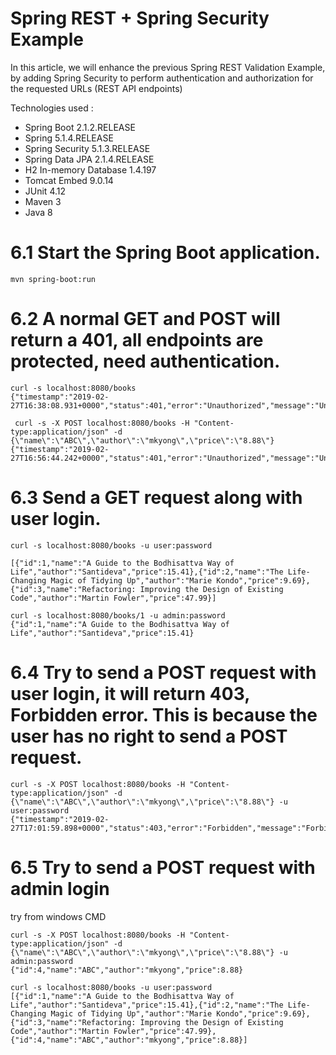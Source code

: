 # Spring REST + Spring Security Example

In this article, we will enhance the previous Spring REST Validation Example, by adding Spring Security to perform authentication and authorization for the requested URLs (REST API endpoints)

Technologies used :

- Spring Boot 2.1.2.RELEASE
- Spring 5.1.4.RELEASE
- Spring Security 5.1.3.RELEASE
- Spring Data JPA 2.1.4.RELEASE
- H2 In-memory Database 1.4.197
- Tomcat Embed 9.0.14
- JUnit 4.12
- Maven 3
- Java 8

# 6.1 Start the Spring Boot application.
```
mvn spring-boot:run
```

# 6.2 A normal GET and POST will return a 401, all endpoints are protected, need authentication.

```
curl -s localhost:8080/books
{"timestamp":"2019-02-27T16:38:08.931+0000","status":401,"error":"Unauthorized","message":"Unauthorized","path":"/books"}
```

```
 curl -s -X POST localhost:8080/books -H "Content-type:application/json" -d {\"name\":\"ABC\",\"author\":\"mkyong\",\"price\":\"8.88\"}
{"timestamp":"2019-02-27T16:56:44.242+0000","status":401,"error":"Unauthorized","message":"Unauthorized","path":"/books"}
```

# 6.3 Send a GET request along with user login.

```
curl -s localhost:8080/books -u user:password

[{"id":1,"name":"A Guide to the Bodhisattva Way of Life","author":"Santideva","price":15.41},{"id":2,"name":"The Life-Changing Magic of Tidying Up","author":"Marie Kondo","price":9.69},{"id":3,"name":"Refactoring: Improving the Design of Existing Code","author":"Martin Fowler","price":47.99}]
```

```
curl -s localhost:8080/books/1 -u admin:password
{"id":1,"name":"A Guide to the Bodhisattva Way of Life","author":"Santideva","price":15.41}
```

# 6.4 Try to send a POST request with user login, it will return 403, Forbidden error. This is because the user has no right to send a POST request.

```
curl -s -X POST localhost:8080/books -H "Content-type:application/json" -d {\"name\":\"ABC\",\"author\":\"mkyong\",\"price\":\"8.88\"} -u user:password
{"timestamp":"2019-02-27T17:01:59.898+0000","status":403,"error":"Forbidden","message":"Forbidden","path":"/books"}
```

# 6.5 Try to send a POST request with admin login
try from windows CMD

```
curl -s -X POST localhost:8080/books -H "Content-type:application/json" -d {\"name\":\"ABC\",\"author\":\"mkyong\",\"price\":\"8.88\"} -u admin:password
{"id":4,"name":"ABC","author":"mkyong","price":8.88}
```

```
curl -s localhost:8080/books -u user:password
[{"id":1,"name":"A Guide to the Bodhisattva Way of Life","author":"Santideva","price":15.41},{"id":2,"name":"The Life-Changing Magic of Tidying Up","author":"Marie Kondo","price":9.69},{"id":3,"name":"Refactoring: Improving the Design of Existing Code","author":"Martin Fowler","price":47.99},{"id":4,"name":"ABC","author":"mkyong","price":8.88}]
```

